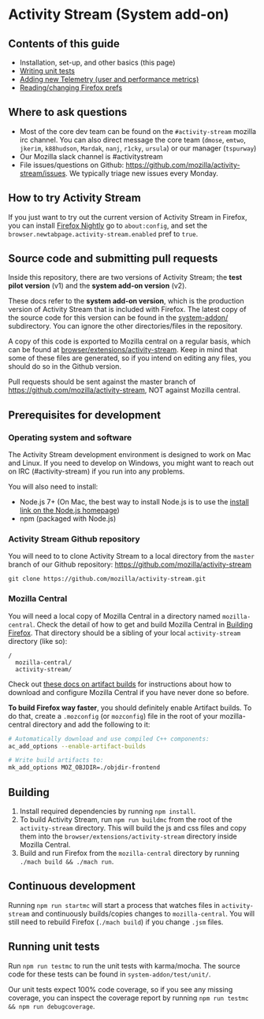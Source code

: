 # Activity Stream (System add-on)

## Contents of this guide

- Installation, set-up, and other basics (this page)
- [Writing unit tests](./unit_testing_guide.md)
- [Adding new Telemetry (user and performance metrics)](./telemetry.md)
- [Reading/changing Firefox prefs](./preferences.md)

## Where to ask questions

- Most of the core dev team can be found on the `#activity-stream` mozilla irc channel.
  You can also direct message the core team (`dmose`, `emtwo`, `jkerim`, `k88hudson`, `Mardak`, `nanj`, `r1cky`, `ursula`)
  or our manager (`tspurway`)
- Our Mozilla slack channel is #activitystream
- File issues/questions on Github: https://github.com/mozilla/activity-stream/issues. We typically triage new issues every Monday.

## How to try Activity Stream

If you just want to try out the current version of Activity Stream in Firefox, you can
install [Firefox Nightly](https://www.mozilla.org/en-US/firefox/channel/desktop/#nightly)
go to `about:config`, and set the `browser.newtabpage.activity-stream.enabled` pref
to `true`.

## Source code and submitting pull requests

Inside this repository, there are two versions of Activity Stream; the **test pilot version** (v1)
and the **system add-on version** (v2).

These docs refer to the **system add-on version**, which is the production version
of Activity Stream that is included with Firefox. The latest copy of the source code
for this version can be found in the [system-addon/](../../system-addon/) subdirectory.
You can ignore the other directories/files in the repository.

A copy of this code is exported to Mozilla central on a regular basis, which can
be found at [browser/extensions/activity-stream](https://searchfox.org/mozilla-central/source/browser/extensions/activity-stream).
Keep in mind that some of these files are generated, so if you intend on editing any files, you should
do so in the Github version.

Pull requests should be sent against the master branch of https://github.com/mozilla/activity-stream,
NOT against Mozilla central.

## Prerequisites for development

### Operating system and software

The Activity Stream development environment is designed to work on Mac and Linux.
If you need to develop on Windows, you might want to reach out on IRC (#activity-stream)
if you run into any problems.

You will also need to install:

- Node.js 7+ (On Mac, the best way to install Node.js is to use the [install link on the Node.js homepage](https://nodejs.org/en/))
- npm (packaged with Node.js)

### Activity Stream Github repository

You will need to to clone Activity Stream to a local directory from the `master`
branch of our Github repository: https://github.com/mozilla/activity-stream

```
git clone https://github.com/mozilla/activity-stream.git
```

### Mozilla Central
You will need a local copy of Mozilla Central in a directory named `mozilla-central`. Check the detail of how to get and build Mozilla Central in [Building Firefox](https://developer.mozilla.org/en-US/docs/Mozilla/Developer_guide/Build_Instructions/Simple_Firefox_build).
That directory should be a sibling of your local `activity-stream` directory (like so):

```
/
  mozilla-central/
  activity-stream/
```

Check out [these docs on artifact builds](https://developer.mozilla.org/en-US/docs/Mozilla/Developer_guide/Build_Instructions/Artifact_builds)
for instructions about how to download and configure Mozilla Central if you have
never done so before.

**To build Firefox way faster**, you should definitely enable Artifact builds.
To do that, create a `.mozconfig` (or `mozconfig`) file in the root of your
mozilla-central directory and add the following to it:

```bash
# Automatically download and use compiled C++ components:
ac_add_options --enable-artifact-builds

# Write build artifacts to:
mk_add_options MOZ_OBJDIR=./objdir-frontend
```

## Building

1. Install required dependencies by running `npm install`.
2. To build Activity Stream, run `npm run buildmc` from the root of the
`activity-stream` directory. This will build the js and css files and copy them
into the `browser/extensions/activity-stream` directory inside Mozilla Central.
3. Build and run Firefox from the `mozilla-central` directory by running `./mach build && ./mach run`.

## Continuous development

Running `npm run startmc` will start a process that watches files in `activity-stream`
and continuously builds/copies changes to `mozilla-central`. You will
still need to rebuild Firefox (`./mach build`) if you change `.jsm` files.

## Running unit tests

Run `npm run testmc` to run the unit tests with karma/mocha. The source code for these
tests can be found in `system-addon/test/unit/`.

Our unit tests expect 100% code coverage, so if you see any missing coverage,
you can inspect the coverage report by running `npm run testmc && npm run debugcoverage`.
